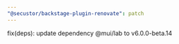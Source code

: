 ```yaml
---
"@secustor/backstage-plugin-renovate": patch
---
```


fix(deps): update dependency @mui/lab to v6.0.0-beta.14

